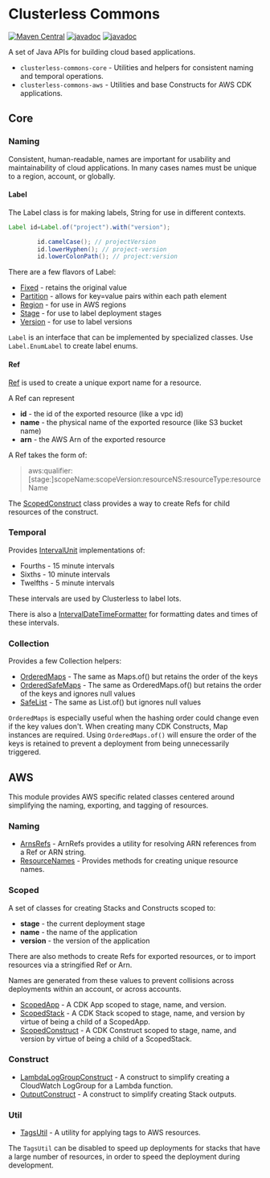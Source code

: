 # Clusterless Commons

[![Maven Central](https://img.shields.io/maven-central/v/io.clusterless/clusterless-commons-core)](https://search.maven.org/search?q=g:io.clusterless)
[![javadoc](https://javadoc.io/badge2/io.clusterless/clusterless-commons-core/javadoc.svg?label=javadoc+commons-core)](https://javadoc.io/doc/io.clusterless/clusterless-commons-core)
[![javadoc](https://javadoc.io/badge2/io.clusterless/clusterless-commons-aws/javadoc.svg?label=javadoc+commons-aws)](https://javadoc.io/doc/io.clusterless/clusterless-commons-aws)

A set of Java APIs for building cloud based applications.

- `clusterless-commons-core` - Utilities and helpers for consistent naming and temporal operations.
- `clusterless-commons-aws` - Utilities and base Constructs for AWS CDK applications.

## Core

### Naming

Consistent, human-readable, names are important for usability and maintainability of cloud applications. In many cases
names must be unique to a region, account, or globally.

#### Label

The Label class is for making labels, String for use in different contexts.

```java
Label id=Label.of("project").with("version");

        id.camelCase(); // projectVersion
        id.lowerHyphen(); // project-version
        id.lowerColonPath(); // project:version
```

There are a few flavors of Label:

- [Fixed](clusterless-commons-core/src/main/java/clusterless/commons/naming/Fixed.java) - retains the original value
- [Partition](clusterless-commons-core/src/main/java/clusterless/commons/naming/Partition.java) - allows for key=value
  pairs within each path element
- [Region](clusterless-commons-core/src/main/java/clusterless/commons/naming/Region.java) - for use in AWS regions
- [Stage](clusterless-commons-core/src/main/java/clusterless/commons/naming/Stage.java) - for use to label deployment
  stages
- [Version](clusterless-commons-core/src/main/java/clusterless/commons/naming/Version.java) - for use to label versions

`Label` is an interface that can be implemented by specialized classes. Use `Label.EnumLabel` to create label enums.

#### Ref

[Ref](clusterless-commons-core/src/main/java/clusterless/commons/naming/Ref.java) is used to create a unique export
name for a resource.

A Ref can represent

- **id** - the id of the exported resource (like a vpc id)
- **name** - the physical name of the exported resource (like S3 bucket name)
- **arn** - the AWS Arn of the exported resource

A Ref takes the form of:

> aws:qualifier:[stage:]scopeName:scopeVersion:resourceNS:resourceType:resourceName

The [ScopedConstruct](clusterless-commons-aws/src/main/java/clusterless/commons/substrate/aws/cdk/scoped/ScopedConstruct.java)
class provides a way to create Refs for child resources of the construct.

### Temporal

Provides [IntervalUnit](clusterless-commons-core/src/main/java/clusterless/commons/temporal/IntervalUnit.java)
implementations of:

- Fourths - 15 minute intervals
- Sixths - 10 minute intervals
- Twelfths - 5 minute intervals

These intervals are used by Clusterless to label lots.

There is also a
[IntervalDateTimeFormatter](clusterless-commons-core/src/main/java/clusterless/commons/temporal/IntervalDateTimeFormatter.java)
for formatting dates and times of these intervals.

### Collection

Provides a few Collection helpers:

- [OrderedMaps](clusterless-commons-core/src/main/java/clusterless/commons/collection/OrderedMaps.java) - The same as
  Maps.of() but retains the order of the keys
- [OrderedSafeMaps](clusterless-commons-core/src/main/java/clusterless/commons/collection/OrderedSafeMaps.java) - The
  same as OrderedMaps.of() but retains the order of the keys and ignores null values
- [SafeList](clusterless-commons-core/src/main/java/clusterless/commons/collection/SafeList.java) - The same as
  List.of() but ignores null values

`OrderedMaps` is especially useful when the hashing order could change even if the key values don't. When creating many
CDK Constructs, Map instances are required. Using `OrderedMaps.of()` will ensure the order of the keys is retained to
prevent a deployment from being unnecessarily triggered.

## AWS

This module provides AWS specific related classes centered around simplifying the naming, exporting, and tagging of
resources.

### Naming

- [ArnsRefs](clusterless-commons-aws/src/main/java/clusterless/commons/substrate/aws/cdk/naming/ArnRefs.java) - ArnRefs
  provides a utility for resolving ARN references from a Ref or ARN string.
- [ResourceNames](clusterless-commons-aws/src/main/java/clusterless/commons/substrate/aws/cdk/naming/ResourceNames.java) -
  Provides methods for creating unique resource names.

### Scoped

A set of classes for creating Stacks and Constructs scoped to:

- **stage** - the current deployment stage
- **name** - the name of the application
- **version** - the version of the application

There are also methods to create Refs for exported resources, or to import resources via a stringified Ref or Arn.

Names are generated from these values to prevent collisions across deployments within an account, or across accounts.

- [ScopedApp](clusterless-commons-aws/src/main/java/clusterless/commons/substrate/aws/cdk/scoped/ScopedApp.java) - A CDK
  App scoped to stage, name, and version.
- [ScopedStack](clusterless-commons-aws/src/main/java/clusterless/commons/substrate/aws/cdk/scoped/ScopedStack.java) - A
  CDK Stack scoped to stage, name, and version by virtue of being a child of a ScopedApp.
- [ScopedConstruct](clusterless-commons-aws/src/main/java/clusterless/commons/substrate/aws/cdk/scoped/ScopedConstruct.java) -
  A CDK Construct scoped to stage, name, and version by virtue of being a child of a ScopedStack.

### Construct

- [LambdaLogGroupConstruct](clusterless-commons-aws/src/main/java/clusterless/commons/substrate/aws/cdk/construct/LambdaLogGroupConstruct.java) -
  A construct to simplify creating a CloudWatch LogGroup for a Lambda function.
- [OutputConstruct](clusterless-commons-aws/src/main/java/clusterless/commons/substrate/aws/cdk/construct/OutputConstruct.java) -
  A construct to simplify creating Stack outputs.

### Util

- [TagsUtil](clusterless-commons-aws/src/main/java/clusterless/commons/substrate/aws/cdk/util/TagsUtil.java) - A utility
  for applying tags to AWS resources.

The `TagsUtil` can be disabled to speed up deployments for stacks that have a large number of resources, in order to
speed the deployment during development.

